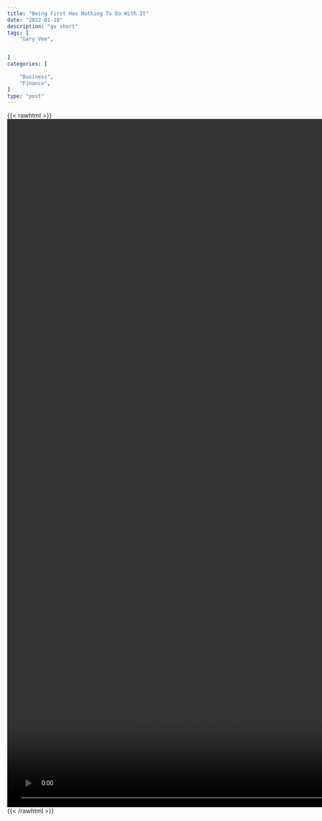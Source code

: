 ```yaml
---
title: "Being First Has Nothing To Do With It"
date: "2022-01-18"
description: "gv short"
tags: [
    "Gary Vee",


]
categories: [
    
    "Business",
    "Finance",
]
type: "post"
---
```

{{< rawhtml >}}
    <video style="height:40vh;width:auto" overflow="hidden" controls>
        <source src="https://clips.dev00ps.com/Gary%20Vee/who_does_it_better.mp4" type="video/mp4"> 
    </video>
{{< /rawhtml >}}